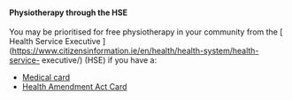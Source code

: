 ####  Physiotherapy through the HSE

You may be prioritised for free physiotherapy in your community from the [
Health Service Executive
](https://www.citizensinformation.ie/en/health/health-system/health-service-
executive/) (HSE) if you have a:

  * [ Medical card ](/en/health/medical-cards-and-gp-visit-cards/medical-card/)
  * [ Health Amendment Act Card ](https://www.citizensinformation.ie/en/health/health-services/blood-and-organ-donation/hepatitis-c-and-health-amendment-act-cards/)
